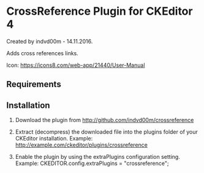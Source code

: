 CrossReference Plugin for CKEditor 4
=================================

Created by indvd00m - 14.11.2016.

Adds cross references links.

Icon: https://icons8.com/web-app/21440/User-Manual

## Requirements

## Installation

 1. Download the plugin from http://github.com/indvd00m/crossreference
 
 2. Extract (decompress) the downloaded file into the plugins folder of your
	CKEditor installation.
	Example: http://example.com/ckeditor/plugins/crossreference
	
 3. Enable the plugin by using the extraPlugins configuration setting.
	Example: CKEDITOR.config.extraPlugins = "crossreference";
